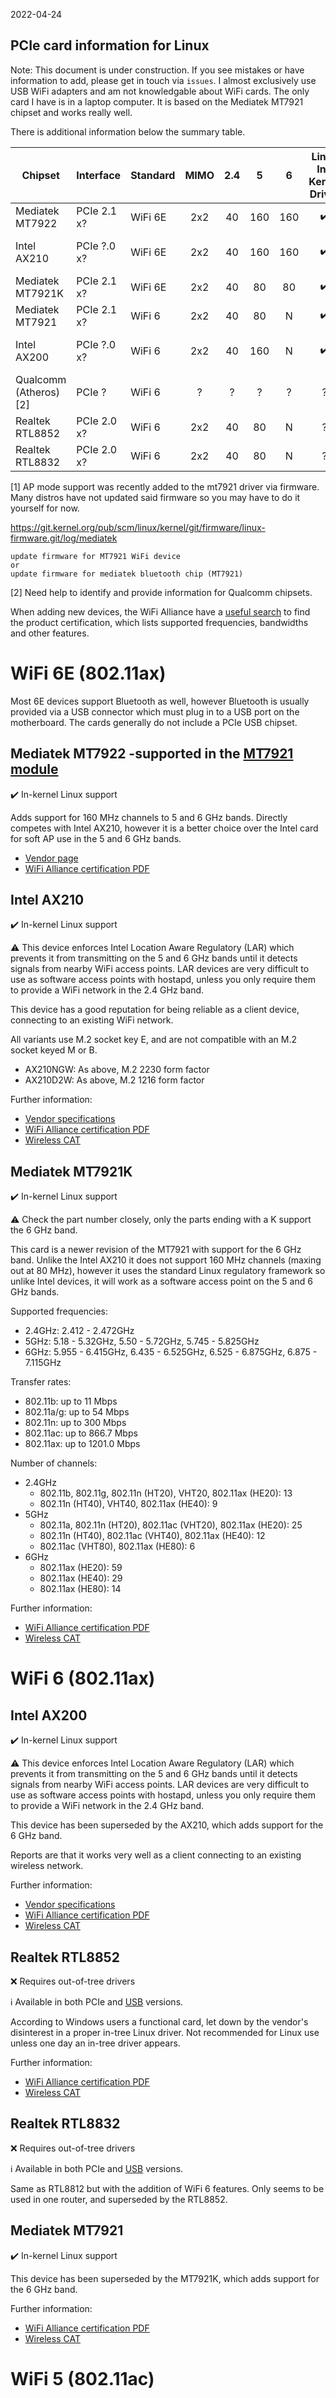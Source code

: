 2022-04-24

## PCIe card information for Linux

Note: This document is under construction. If you see mistakes or have information to add, please get in touch via `issues`. I
almost exclusively use USB WiFi adapters and am not knowledgable about WiFi cards. The only card I have is in a laptop computer. It
is based on the Mediatek MT7921 chipset and works really well. 

There is additional information below the summary table.

Chipset               | Interface   | Standard | MIMO | 2.4 | 5   | 6   | Linux In-Kernel Driver | AP Mode              | Monitor Mode     |
----------------------|-------------|----------|:----:|:---:|:---:|:---:|:----------------------:|:--------------------:|:----------------:|
Mediatek MT7922       | PCIe 2.1 x? | WiFi 6E  | 2x2  |  40 | 160 | 160 |:heavy_check_mark:      |:heavy_check_mark: [1]|:heavy_check_mark:|
Intel AX210           | PCIe ?.0 x? | WiFi 6E  | 2x2  |  40 | 160 | 160 |:heavy_check_mark:      |2.4 Ghz only          | ?                |
Mediatek MT7921K      | PCIe 2.1 x? | WiFi 6E  | 2x2  |  40 |  80 |  80 |:heavy_check_mark:      |:heavy_check_mark: [1]|:heavy_check_mark:|
Mediatek MT7921       | PCIe 2.1 x? | WiFi 6   | 2x2  |  40 |  80 |  N  |:heavy_check_mark:      |:heavy_check_mark: [1]|:heavy_check_mark:|
Intel AX200           | PCIe ?.0 x? | WiFi 6   | 2x2  |  40 | 160 |  N  |:heavy_check_mark:      |2.4 Ghz only          | ?                |
Qualcomm (Atheros) [2]| PCIe ?      | WiFi 6   | ?    |  ?  |  ?  |  ?  |?                       |?                     | ?                |
Realtek RTL8852       | PCIe 2.0 x? | WiFi 6   | 2x2  |  40 |  80 |  N  |?                       |?                     | ?                |
Realtek RTL8832       | PCIe 2.0 x? | WiFi 6   | 2x2  |  40 |  80 |  N  |?                       |?                     | ?                |


[1] AP mode support was recently added to the mt7921 driver via firmware. Many
distros have not updated said firmware so you may have to do it yourself for now.

https://git.kernel.org/pub/scm/linux/kernel/git/firmware/linux-firmware.git/log/mediatek

```
update firmware for MT7921 WiFi device
or
update firmware for mediatek bluetooth chip (MT7921)
```
[2] Need help to identify and provide information for Qualcomm chipsets.

When adding new devices, the WiFi Alliance have a
[useful search](https://www.wi-fi.org/product-finder-results?sort_by=certified)
to find the product certification, which lists supported frequencies,
bandwidths and other features.

# WiFi 6E (802.11ax)

Most 6E devices support Bluetooth as well, however Bluetooth is usually
provided via a USB connector which must plug in to a USB port on the
motherboard.  The cards generally do not include a PCIe USB chipset.

## Mediatek MT7922 -supported in the [MT7921 module](https://patchwork.kernel.org/project/linux-wireless/patch/27e39fd3c6d70837772e56f85bf9b01e8beeca47.1626370282.git.deren.wu@mediatek.com/)

:heavy_check_mark: In-kernel Linux support

Adds support for 160 MHz channels to 5 and 6 GHz bands.
Directly competes with Intel AX210, however it is a better choice over the Intel card
for soft AP use in the 5 and 6 GHz bands.

* [Vendor page](https://www.mediatek.com/products/products/broadband-wifi/mediatek-filogic-330)
* [WiFi Alliance certification PDF](https://api.cert.wi-fi.org/api/certificate/download/public?variantId=101441)

## Intel AX210

:heavy_check_mark: In-kernel Linux support

:warning: This device enforces Intel Location Aware Regulatory (LAR) which
prevents it from transmitting on the 5 and 6 GHz bands until it detects signals
from nearby WiFi access points.  LAR devices are very difficult to use as
software access points with hostapd, unless you only require them to provide a
WiFi network in the 2.4 GHz band.

This device has a good reputation for being reliable as a client device,
connecting to an existing WiFi network.

All variants use M.2 socket key E, and are not compatible with an M.2 socket
keyed M or B.

* AX210NGW: As above, M.2 2230 form factor
* AX210D2W: As above, M.2 1216 form factor

Further information:

* [Vendor specifications](https://ark.intel.com/content/www/us/en/ark/products/204836/intel-wifi-6e-ax210-gig.html)
* [WiFi Alliance certification PDF](https://api.cert.wi-fi.org/api/certificate/download/public?variantId=110324)
* [Wireless CAT](https://wikidevi.wi-cat.ru/Intel_Wi-Fi_6E_AX210_(AX210NGW))

## Mediatek MT7921K

:heavy_check_mark: In-kernel Linux support

:warning: Check the part number closely, only the parts ending with a K support
the 6 GHz band.

This card is a newer revision of the MT7921 with support for the 6 GHz band.
Unlike the Intel AX210 it does not support 160 MHz channels (maxing out at
80 MHz), however it uses the standard Linux regulatory framework so unlike
Intel devices, it will work as a software access point on the 5 and 6 GHz bands.

Supported frequencies:

* 2.4GHz: 2.412 - 2.472GHz
* 5GHz: 5.18 - 5.32GHz, 5.50 - 5.72GHz, 5.745 - 5.825GHz
* 6GHz: 5.955 - 6.415GHz, 6.435 - 6.525GHz, 6.525 - 6.875GHz, 6.875 - 7.115GHz

Transfer rates:

* 802.11b: up to 11 Mbps
* 802.11a/g: up to 54 Mbps
* 802.11n: up to 300 Mbps
* 802.11ac: up to 866.7 Mbps
* 802.11ax: up to 1201.0 Mbps

Number of channels:

* 2.4GHz
  * 802.11b, 802.11g, 802.11n (HT20), VHT20, 802.11ax (HE20): 13
  * 802.11n (HT40), VHT40, 802.11ax (HE40): 9
* 5GHz
  * 802.11a, 802.11n (HT20), 802.11ac (VHT20), 802.11ax (HE20): 25
  * 802.11n (HT40), 802.11ac (VHT40), 802.11ax (HE40): 12
  * 802.11ac (VHT80), 802.11ax (HE80): 6
* 6GHz
  * 802.11ax (HE20): 59
  * 802.11ax (HE40): 29
  * 802.11ax (HE80): 14

Further information:

* [WiFi Alliance certification PDF](https://api.cert.wi-fi.org/api/certificate/download/public?variantId=102893)
* [Wireless CAT](https://wikidevi.wi-cat.ru/MediaTek_MT7921K_Reference_Design)

# WiFi 6 (802.11ax)

## Intel AX200

:heavy_check_mark: In-kernel Linux support

:warning: This device enforces Intel Location Aware Regulatory (LAR) which
prevents it from transmitting on the 5 and 6 GHz bands until it detects signals
from nearby WiFi access points.  LAR devices are very difficult to use as
software access points with hostapd, unless you only require them to provide a
WiFi network in the 2.4 GHz band.

This device has been superseded by the AX210, which adds support for the
6 GHz band.

Reports are that it works very well as a client connecting to an existing
wireless network.

Further information:

* [Vendor specifications](https://www.intel.com.au/content/www/au/en/products/sku/189347/intel-wifi-6-ax200-gig/specifications.html)
* [WiFi Alliance certification PDF](https://api.cert.wi-fi.org/api/certificate/download/public?variantId=105436)
* [Wireless CAT](https://wikidevi.wi-cat.ru/Intel_Wi-Fi_6_AX200_(AX200NGW))

## Realtek RTL8852

:x: Requires out-of-tree drivers

:information_source: Available in both PCIe and [USB](USB_Chipsets.md) versions.

According to Windows users a functional card, let down by the vendor's
disinterest in a proper in-tree Linux driver.  Not recommended for Linux use
unless one day an in-tree driver appears.

Further information:

* [WiFi Alliance certification PDF](https://api.cert.wi-fi.org/api/certificate/download/public?variantId=101434)
* [Wireless CAT](https://wikidevi.wi-cat.ru/Realtek_RTL8852AE_Combo_Module)

## Realtek RTL8832

:x: Requires out-of-tree drivers

:information_source: Available in both PCIe and [USB](USB_Chipsets.md) versions.

Same as RTL8812 but with the addition of WiFi 6 features.  Only seems to be used
in one router, and superseded by the RTL8852.

## Mediatek MT7921

:heavy_check_mark: In-kernel Linux support

This device has been superseded by the MT7921K, which adds support for the
6 GHz band.

Further information:

* [WiFi Alliance certification PDF](https://api.cert.wi-fi.org/api/certificate/download/public?variantId=16519)
* [Wireless CAT](https://wikidevi.wi-cat.ru/MediaTek_MT7921_Reference_Design)

# WiFi 5 (802.11ac)
